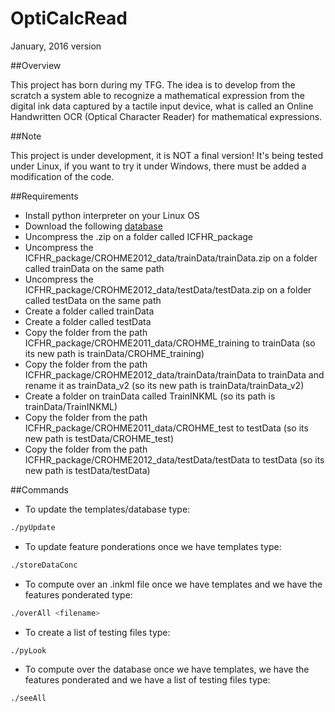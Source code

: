 # OptiCalcRead

 January, 2016 version

##Overview

This project has born during my TFG. The idea is to develop from the scratch a system able to recognize a mathematical expression from the digital ink data captured by a tactile input device, what is called an Online Handwritten OCR (Optical Character Reader) for mathematical expressions.

##Note

This project is under development, it is NOT a final version! It's being tested under Linux, if you want to try it under Windows, there must be added a modification of the code.               
 

##Requirements

- Install python interpreter on your Linux OS
- Download the following [database](http://www.isical.ac.in/~crohme/ICFHR_package.zip)
- Uncompress the .zip on a folder called ICFHR_package
- Uncompress the ICFHR_package/CROHME2012_data/trainData/trainData.zip on a folder called trainData on the same path
- Uncompress the ICFHR_package/CROHME2012_data/testData/testData.zip on a folder called testData on the same path
- Create a folder called trainData
- Create a folder called testData
- Copy the folder from the path ICFHR_package/CROHME2011_data/CROHME_training to trainData (so its new path is trainData/CROHME_training)
- Copy the folder from the path ICFHR_package/CROHME2012_data/trainData/trainData to trainData and rename it as trainData_v2 (so its new path is trainData/trainData_v2)
- Create a folder on trainData called TrainINKML (so its path is trainData/TrainINKML)
- Copy the folder from the path ICFHR_package/CROHME2011_data/CROHME_test to testData (so its new path is testData/CROHME_test)
- Copy the folder from the path ICFHR_package/CROHME2012_data/testData/testData to testData (so its new path is testData/testData)

##Commands

- To update the templates/database type:

```bash
./pyUpdate
```

- To update feature ponderations once we have templates type:

```bash
./storeDataConc
```

- To compute over an .inkml file once we have templates and we have the features ponderated type:

```bash
./overAll <filename>
```

- To create a list of testing files type:
```bash
./pyLook
```

- To compute over the database  once we have templates, we have the features ponderated and we have a list of testing files type:

```bash
./seeAll
```
